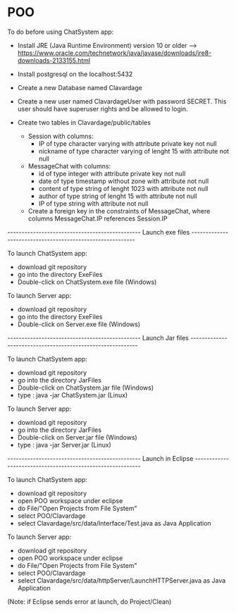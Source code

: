 # POO
To do before using ChatSystem app:
- Install JRE (Java Runtime Environment) version 10 or older --> https://www.oracle.com/technetwork/java/javase/downloads/jre8-downloads-2133155.html

- Install postgresql on the localhost:5432
- Create a new Database named Clavardage
- Create a new user named ClavardageUser with password SECRET. This user should have superuser rights and be allowed to login.
- Create two tables in Clavardage/public/tables 
	- Session with columns:
		- IP of type character varying with attribute private key not null 
		- nickname of type character varying of lenght 15 with attribute not null
	- MessageChat with columns:
		- id of type integer with attribute private key not null
		- date of type timestamp without zone with attribute not null
		- content of type string of lenght 1023 with attribute not null
		- author of type string of lenght 15 with attribute not null
		- IP of type string with attribute not null
	- Create a foreign key in the constraints of MessageChat, where columns MessageChat.IP references Session.IP
	
----------------------------------------------- Launch exe files ----------------------------------------------------------

To launch ChatSystem app:
- download git repository
- go into the directory ExeFiles
- Double-click on ChatSystem.exe file (Windows)

To launch Server app:
- download git repository
- go into the directory ExeFiles
- Double-click on Server.exe file (Windows)

----------------------------------------------- Launch Jar files -----------------------------------------------------------

To launch ChatSystem app:
- download git repository
- go into the directory JarFiles
- Double-click on ChatSystem.jar file (Windows)
- type : java -jar ChatSystem.jar (Linux)

To launch Server app:
- download git repository
- go into the directory JarFiles
- Double-click on Server.jar file (Windows)
- type : java -jar Server.jar (Linux)

----------------------------------------------- Launch in Eclipse -----------------------------------------------------------

To launch ChatSystem app:
- download git repository
- open POO workspace under eclipse
- do File/"Open Projects from File System"
- select POO/Clavardage
- select Clavardage/src/data/Interface/Test.java as Java Application

To launch Server app:
- download git repository
- open POO workspace under eclipse
- do File/"Open Projects from File System"
- select POO/Clavardage
- select Clavardage/src/data/httpServer/LaunchHTTPServer.java as Java Application

(Note: if Eclipse sends error at launch, do Project/Clean)
